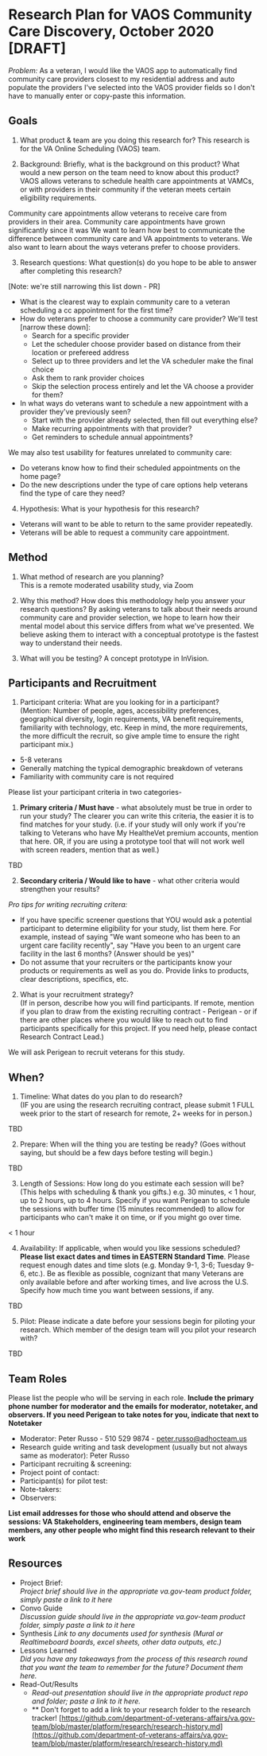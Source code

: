 # Research Plan for VAOS Community Care Discovery, October 2020 [DRAFT]

*Problem:* As a veteran, I would like the VAOS app to automatically find community care providers closest to my residential address and auto populate the providers I've selected into the VAOS provider fields so I don't have to manually enter or copy-paste this information.

## Goals	
1. What product & team are you doing this research for?	
This research is for the VA Online Scheduling (VAOS) team.

2. Background: Briefly, what is the background on this product? What would a new person on the team need to know about this product? 	
VAOS allows veterans to schedule health care appointments at VAMCs, or with providers in their community if the veteran meets certain eligibility requirements. 

Community care appointments allow veterans to receive care from providers in their area. Community care appointments have grown significantly since it was We want to learn how best to communicate the difference between community care and VA appointments to veterans. We also want to learn about the ways veterans prefer to choose providers.

3. Research questions: What question(s) do you hope to be able to answer after completing this research?

[Note: we're still narrowing this list down - PR]

* What is the clearest way to explain community care to a veteran scheduling a cc appointment for the first time?
* How do veterans prefer to choose a community care provider? We'll test [narrow these down]:
  * Search for a specific provider
  * Let the scheduler choose provider based on distance from their location or prefereed address
  * Select up to three providers and let the VA scheduler make the final choice
  * Ask them to rank provider choices
  * Skip the selection process entirely and let the VA choose a provider for them?
* In what ways do veterans want to schedule a new appointment with a provider they've previously seen?
  * Start with the provider already selected, then fill out everything else?
  * Make recurring appointments with that provider?
  * Get reminders to schedule annual appointments?

We may also test usability for features unrelated to community care:
* Do veterans know how to find their scheduled appointments on the home page?
* Do the new descriptions under the type of care options help veterans find the type of care they need?


4. Hypothesis: What is your hypothesis for this research? 
* Veterans will want to be able to return to the same provider repeatedly.
* Veterans will be able to request a community care appointment.

	
## Method	
1.	What method of research are you planning? 	
This is a remote moderated usability study, via Zoom
  		
2.	Why this method? How does this methodology help you answer your research questions?
By asking veterans to talk about their needs around community care and provider selection, we hope to learn how their mental model about this service differs from what we've presented. We believe asking them to interact with a conceptual prototype is the fastest way to understand their needs.

3.	What will you be testing? 
A concept prototype in InVision.
	
## Participants and Recruitment	
1.	Participant criteria: What are you looking for in a participant?	  
(Mention: Number of people, ages, accessibility preferences, geographical diversity, login requirements, VA benefit requirements, familiarity with technology, etc. Keep in mind, the more requirements, the more difficult the recruit, so give ample time to ensure the right participant mix.)	

* 5-8 veterans
* Generally matching the typical demographic breakdown of veterans
* Familiarity with community care is not required

Please list your participant criteria in two categories-
1. **Primary criteria / Must have** - what absolutely must be true in order to run your study? The clearer you can write this criteria, the easier it is to find matches for your study. (i.e. if your study will only work if you're talking to Veterans who have My HealtheVet premium accounts, mention that here. OR, if you are using a prototype tool that will not work well with screen readers, mention that as well.) 

TBD

2. **Secondary criteria / Would like to have** - what other criteria would strengthen your results?

*Pro tips for writing recruiting critera:* 
- If you have specific screener questions that YOU would ask a potential participant to determine eligibility for your study, list them here. For example, instead of saying "We want someone who has been to an urgent care facility recently", say "Have you been to an urgent care facility in the last 6 months? (Answer should be yes)"
- Do not assume that your recruiters or the participants know your products or requirements as well as you do. Provide links to products, clear descriptions, specifics, etc. 

2.	What is your recruitment strategy? 	
(If in person, describe how you will find participants. If remote, mention if you plan to draw from the existing recruiting contract - Perigean - or if there are other places where you would like to reach out to find participants specifically for this project. If you need help, please contact Research Contract Lead.)	

We will ask Perigean to recruit veterans for this study.

## When? 	
1.	Timeline: What dates do you plan to do research? 	
(IF you are using the research recruiting contract, please submit 1 FULL week prior to the start of research for remote, 2+ weeks for in person.)

TBD

2.	Prepare: When will the thing you are testing be ready? (Goes without saying, but should be a few days before testing will begin.)

TBD

3. Length of Sessions: How long do you estimate each session will be? (This helps with scheduling & thank you gifts.) e.g. 30 minutes, < 1 hour, up to 2 hours, up to 4 hours. Specify if you want Perigean to schedule the sessions with buffer time (15 minutes recommended) to allow for participants who can't make it on time, or if you might go over time.

< 1 hour

4.	Availability: If applicable, when would you like sessions scheduled? **Please list exact dates and times in EASTERN Standard Time**. Please request enough dates and time slots (e.g. Monday 9-1, 3-6; Tuesday 9-6, etc.). Be as flexible as possible, cognizant that many Veterans are only available before and after working times, and live across the U.S.	Specify how much time you want between sessions, if any.

TBD

5.	Pilot: Please indicate a date before your sessions begin for piloting your research. Which member of the design team will you pilot your research with?

TBD

## Team Roles	
Please list the people who will be serving in each role. **Include the primary phone number for moderator and the emails for moderator, notetaker, and observers. If you need Perigean to take notes for you, indicate that next to Notetaker** 	

- Moderator: Peter Russo - 510 529 9874 - peter.russo@adhocteam.us
- Research guide writing and task development (usually but not always same as moderator):	Peter Russo
- Participant recruiting & screening:	
- Project point of contact:	
- Participant(s) for pilot test:	
- Note-takers:	
- Observers:	

**List email addresses for those who should attend and observe the sessions: VA Stakeholders, engineering team members, design team members, any other people who might find this research relevant to their work**	

## Resources	
- Project Brief: 	
*Project brief should live in the appropriate va.gov-team product folder, simply paste a link to it here*	
- Convo Guide	
*Discussion guide should live in the appropriate va.gov-team product folder, simply paste a link to it here*	
- Synthesis	
*Link to any documents used for synthesis (Mural or Realtimeboard boards, excel sheets, other data outputs, etc.)* 	
- Lessons Learned	
*Did you have any takeaways from the process of this research round that you want the team to remember for the future? Document them here.* 	
- Read-Out/Results	
  - *Read-out presentation should live in the appropriate product repo and folder; paste a link to it here.* 	
  - ** Don't forget to add a link to your research folder to the research tracker! [https://github.com/department-of-veterans-affairs/va.gov-team/blob/master/platform/research/research-history.md](https://github.com/department-of-veterans-affairs/va.gov-team/blob/master/platform/research/research-history.md)
